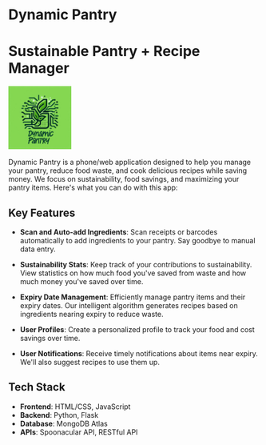 # Dynamic Pantry
# Sustainable Pantry + Recipe Manager

<img src="https://github.com/hepromark/DynamicPantry/blob/main/Logo.png" width=25% height=25%>

Dynamic Pantry is a phone/web application designed to help you manage your pantry, reduce food waste, and cook delicious recipes while saving money. We focus on sustainability, food savings, and maximizing your pantry items. Here's what you can do with this app:

## Key Features

- **Scan and Auto-add Ingredients**: Scan receipts or barcodes automatically to add ingredients to your pantry. Say goodbye to manual data entry.

- **Sustainability Stats**: Keep track of your contributions to sustainability. View statistics on how much food you've saved from waste and how much money you've saved over time.

- **Expiry Date Management**: Efficiently manage pantry items and their expiry dates. Our intelligent algorithm generates recipes based on ingredients nearing expiry to reduce waste.

- **User Profiles**: Create a personalized profile to track your food and cost savings over time.

- **User Notifications**: Receive timely notifications about items near expiry. We'll also suggest recipes to use them up.

## Tech Stack
- **Frontend**: HTML/CSS, JavaScript
- **Backend**: Python, Flask
- **Database**: MongoDB Atlas
- **APIs**: Spoonacular API, RESTful API
